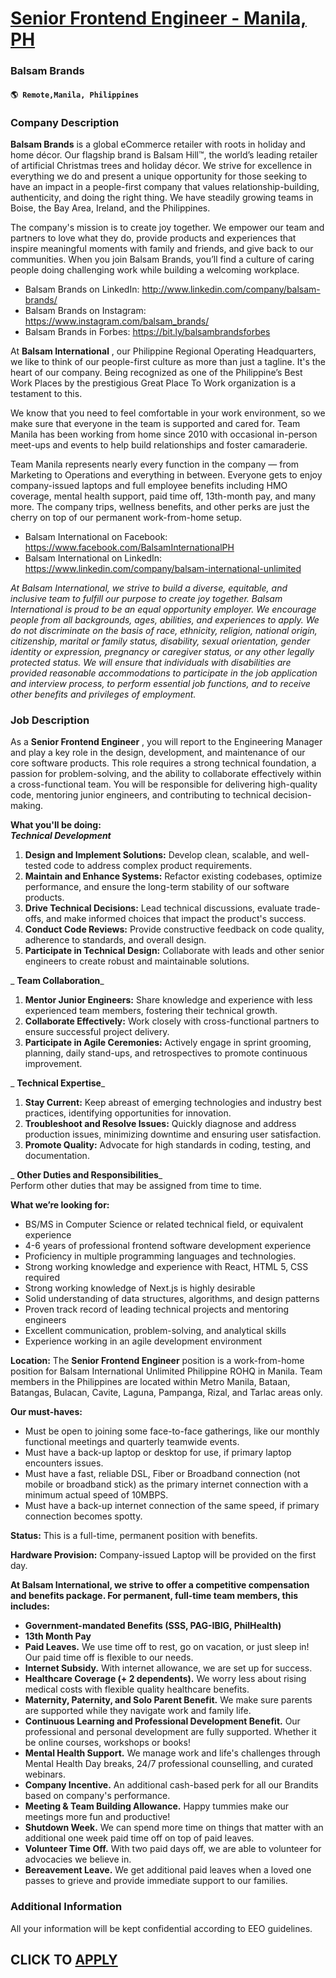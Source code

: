 # [Senior Frontend Engineer - Manila, PH](https://www.remotewlb.com/apply/senior-frontend-engineer-manila-ph-107235)  
### Balsam Brands  
#### `🌎 Remote,Manila, Philippines`  

### **Company Description**

 **Balsam Brands** is a global eCommerce retailer with roots in holiday and home décor. Our flagship brand is Balsam Hill™, the world’s leading retailer of artificial Christmas trees and holiday décor. We strive for excellence in everything we do and present a unique opportunity for those seeking to have an impact in a people-first company that values relationship-building, authenticity, and doing the right thing. We have steadily growing teams in Boise, the Bay Area, Ireland, and the Philippines.

The company's mission is to create joy together. We empower our team and partners to love what they do, provide products and experiences that inspire meaningful moments with family and friends, and give back to our communities. When you join Balsam Brands, you’ll find a culture of caring people doing challenging work while building a welcoming workplace.

  * Balsam Brands on LinkedIn: http://www.linkedin.com/company/balsam-brands/
  * Balsam Brands on Instagram: https://www.instagram.com/balsam_brands/
  * Balsam Brands in Forbes: https://bit.ly/balsambrandsforbes

At **Balsam International** , our Philippine Regional Operating Headquarters, we like to think of our people-first culture as more than just a tagline. It's the heart of our company. Being recognized as one of the Philippine’s Best Work Places by the prestigious Great Place To Work organization is a testament to this.

We know that you need to feel comfortable in your work environment, so we make sure that everyone in the team is supported and cared for. Team Manila has been working from home since 2010 with occasional in-person meet-ups and events to help build relationships and foster camaraderie.

Team Manila represents nearly every function in the company — from Marketing to Operations and everything in between. Everyone gets to enjoy company-issued laptops and full employee benefits including HMO coverage, mental health support, paid time off, 13th-month pay, and many more. The company trips, wellness benefits, and other perks are just the cherry on top of our permanent work-from-home setup.

  * Balsam International on Facebook: https://www.facebook.com/BalsamInternationalPH
  * Balsam International on LinkedIn: https://www.linkedin.com/company/balsam-international-unlimited

 _At Balsam International, we strive to build a diverse, equitable, and inclusive team to fulfill our purpose to create joy together. Balsam International is proud to be an equal opportunity employer. We encourage people from all backgrounds, ages, abilities, and experiences to apply. We do not discriminate on the basis of race, ethnicity, religion, national origin, citizenship, marital or family status, disability, sexual orientation, gender identity or expression, pregnancy or caregiver status, or any other legally protected status. We will ensure that individuals with disabilities are provided reasonable accommodations to participate in the job application and interview process, to perform essential job functions, and to receive other benefits and privileges of employment._

###  **Job Description**

As a **Senior Frontend Engineer** , you will report to the Engineering Manager and play a key role in the design, development, and maintenance of our core software products. This role requires a strong technical foundation, a passion for problem-solving, and the ability to collaborate effectively within a cross-functional team. You will be responsible for delivering high-quality code, mentoring junior engineers, and contributing to technical decision-making.

 **What you'll be doing:  
_Technical Development_**

  1.  **Design and Implement Solutions:** Develop clean, scalable, and well-tested code to address complex product requirements.
  2.  **Maintain and Enhance Systems:** Refactor existing codebases, optimize performance, and ensure the long-term stability of our software products.
  3.  **Drive Technical Decisions:** Lead technical discussions, evaluate trade-offs, and make informed choices that impact the product's success.
  4.  **Conduct Code Reviews:** Provide constructive feedback on code quality, adherence to standards, and overall design.
  5.  **Participate in Technical Design:** Collaborate with leads and other senior engineers to create robust and maintainable solutions.

 _ **Team Collaboration**_

  1.  **Mentor Junior Engineers:** Share knowledge and experience with less experienced team members, fostering their technical growth.
  2.  **Collaborate Effectively:** Work closely with cross-functional partners to ensure successful project delivery.
  3.  **Participate in Agile Ceremonies:** Actively engage in sprint grooming, planning, daily stand-ups, and retrospectives to promote continuous improvement.

 _ **Technical Expertise**_

  1.  **Stay Current:** Keep abreast of emerging technologies and industry best practices, identifying opportunities for innovation.
  2.  **Troubleshoot and Resolve Issues:** Quickly diagnose and address production issues, minimizing downtime and ensuring user satisfaction.
  3.  **Promote Quality:** Advocate for high standards in coding, testing, and documentation.

 _ **Other Duties and Responsibilities**_  
Perform other duties that may be assigned from time to time.  
  
**What we’re looking for:**

  * BS/MS in Computer Science or related technical field, or equivalent experience
  * 4-6 years of professional frontend software development experience
  * Proficiency in multiple programming languages and technologies.
  * Strong working knowledge and experience with React, HTML 5, CSS required
  * Strong working knowledge of Next.js is highly desirable
  * Solid understanding of data structures, algorithms, and design patterns
  * Proven track record of leading technical projects and mentoring engineers
  * Excellent communication, problem-solving, and analytical skills
  * Experience working in an agile development environment

 **Location:** The **Senior Frontend Engineer** position is a work-from-home position for Balsam International Unlimited Philippine ROHQ in Manila. Team members in the Philippines are located within Metro Manila, Bataan, Batangas, Bulacan, Cavite, Laguna, Pampanga, Rizal, and Tarlac areas only.

 **Our must-haves:**

  * Must be open to joining some face-to-face gatherings, like our monthly functional meetings and quarterly teamwide events.
  * Must have a back-up laptop or desktop for use, if primary laptop encounters issues.
  * Must have a fast, reliable DSL, Fiber or Broadband connection (not mobile or broadband stick) as the primary internet connection with a minimum actual speed of 10MBPS.
  * Must have a back-up internet connection of the same speed, if primary connection becomes spotty.

 **Status:** This is a full-time, permanent position with benefits.

 **Hardware Provision:** Company-issued Laptop will be provided on the first day.

 **At Balsam International, we strive to offer a competitive compensation and benefits package. For permanent, full-time team members, this includes:**

  *  **Government-mandated Benefits (SSS, PAG-IBIG, PhilHealth)**
  *  **13th Month Pay**
  *  **Paid Leaves.** We use time off to rest, go on vacation, or just sleep in! Our paid time off is flexible to our needs.
  *  **Internet Subsidy.** With internet allowance, we are set up for success.
  *  **Healthcare Coverage (+ 2 dependents).** We worry less about rising medical costs with flexible quality healthcare benefits.
  *  **Maternity, Paternity, and Solo Parent Benefit.** We make sure parents are supported while they navigate work and family life.
  *  **Continuous Learning and Professional Development Benefit.** Our professional and personal development are fully supported. Whether it be online courses, workshops or books!
  *  **Mental Health Support.** We manage work and life's challenges through Mental Health Day breaks, 24/7 professional counselling, and curated webinars.
  *  **Company Incentive.** An additional cash-based perk for all our Brandits based on company's performance.
  *  **Meeting & Team Building Allowance.** Happy tummies make our meetings more fun and productive!
  *  **Shutdown Week.** We can spend more time on things that matter with an additional one week paid time off on top of paid leaves.
  *  **Volunteer Time Off.** With two paid days off, we are able to volunteer for advocacies we believe in.
  *  **Bereavement Leave.** We get additional paid leaves when a loved one passes to grieve and provide immediate support to our families.

### **Additional Information**

All your information will be kept confidential according to EEO guidelines.

  
## CLICK TO [APPLY](https://www.remotewlb.com/apply/senior-frontend-engineer-manila-ph-107235)

